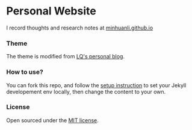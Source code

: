 # Personal Website

I record thoughts and research notes at [minhuanli.github.io](https://minhuanli.github.io)

### Theme

The theme is modified from [LQ's personal blog](https://github.com/qian256/qian256.github.io).

### How to use?

You can fork this repo, and follow the [setup instruction](https://minhuanli.github.io/2020/12/31/SetupJekylllocally/) to set your Jekyll developement env locally, then change the content to your own.

### License

Open sourced under the [MIT license](LICENSE.md).

